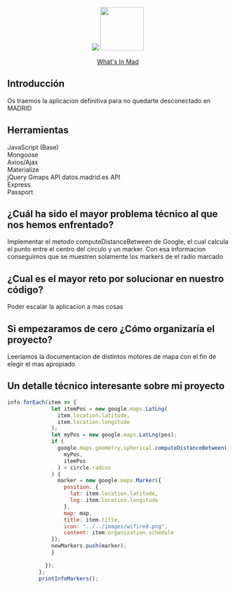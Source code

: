 <p align="center">
  <img src="https://i.imgur.com/1QgrNNw.png">
  <img src="https://github.com/WhatsInMad/whats-in-mad/blob/master/public/images/logomad.png" height="99" width="99">
</p>    
<p align="center">  
<span><a href="https://github.com/WhatsInMad/whats-in-mad">What's In Mad</a></span>
</p>  

## Introducción  
Os traemos la aplicacion definitiva para no quedarte desconectado en MADRID 

## Herramientas
JavaScript (Base)  
Mongoose  
Axios/Ajax    
Materialize   
jQuery
Gmaps API
datos.madrid.es API  
Express  
Passport  

## ¿Cuál ha sido el mayor problema técnico al que nos hemos enfrentado?  
Implementar el metodo computeDistanceBetween de Google, el cual calcula el punto entre el centro del circulo y un marker. Con esa informacion conseguimos que se muestren solamente los markers de el radio marcado


## ¿Cual es el mayor reto por solucionar en nuestro código?
Poder escalar la aplicacion a mas cosas

## Si empezaramos de cero ¿Cómo organizaría el proyecto?
Leeriamos la documentacion de distintos motores de mapa con el fin de elegir el mas apropiado


## Un detalle técnico interesante sobre mi proyecto
``` js
info.forEach(item => {
              let itemPos = new google.maps.LatLng(
                item.location.latitude,
                item.location.longitude
              );
              let myPos = new google.maps.LatLng(pos);
              if (
                google.maps.geometry.spherical.computeDistanceBetween(
                  myPos,
                  itemPos
                ) < circle.radius
              ) {
                marker = new google.maps.Marker({
                  position: {
                    lat: item.location.latitude,
                    lng: item.location.longitude
                  },
                  map: map,
                  title: item.title,
                  icon: "../../images/wifired.png",
                  content: item.organization.schedule
              });
              newMarkers.push(marker);  
              }
              
            });
          };
          printInfoMarkers();

```


